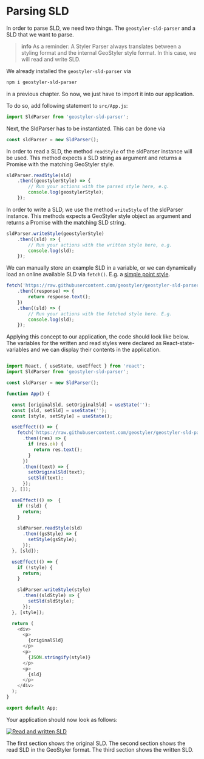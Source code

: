 
# Parsing SLD

In order to parse SLD, we need two things. The `geostyler-sld-parser` and a SLD that we want to parse.

> **info**
> As a reminder: A Styler Parser always translates between a styling format and the internal GeoStyler style format.
> In this case, we will read and write SLD.

We already installed the `geostyler-sld-parser` via

```bash
npm i geostyler-sld-parser
```

in a previous chapter. So now, we just have to import it into our application.

To do so, add following statement to `src/App.js`:

```js
import SldParser from 'geostyler-sld-parser';
```

Next, the SldParser has to be instantiated. This can be done via

```js
const sldParser = new SldParser();
```

In order to read a SLD, the method `readStyle` of the sldParser instance will be used. This method expects
a SLD string as argument and returns a Promise with the matching GeoStyler style.

```js
sldParser.readStyle(sld)
    .then((geostylerStyle) => {
        // Run your actions with the parsed style here, e.g.
        console.log(geostylerStyle);
    });
```

In order to write a SLD, we use the method `writeStyle` of the sldParser instance. This methods expects
a GeoStyler style object as argument and returns a Promise with the matching SLD string.

```js
sldParser.writeStyle(geostylerStyle)
    .then((sld) => {
        // Run your actions with the written style here, e.g.
        console.log(sld);
    });
```

We can manually store an example SLD in a variable, or we can dynamically load an online available SLD via `fetch()`.
E.g. a [simple point style](https://raw.githubusercontent.com/geostyler/geostyler-sld-parser/master/data/slds/point_simplepoint.sld).

```js
fetch('https://raw.githubusercontent.com/geostyler/geostyler-sld-parser/master/data/slds/point_simplepoint.sld')
    .then((response) => {
        return response.text();
    })
    .then((sld) => {
        // Run your actions with the fetched style here. E.g.
        console.log(sld);
    });
```

Applying this concept to our application, the code should look like below. The variables for the written and read styles were declared
as React-state-variables and we can display their contents in the application.

```js

import React, { useState, useEffect } from 'react';
import SldParser from 'geostyler-sld-parser';

const sldParser = new SldParser();

function App() {

  const [originalSld, setOriginalSld] = useState('');
  const [sld, setSld] = useState('');
  const [style, setStyle] = useState();

  useEffect(() => {
    fetch('https://raw.githubusercontent.com/geostyler/geostyler-sld-parser/master/data/slds/point_simplepoint.sld')
      .then((res) => {
        if (res.ok) {
          return res.text();
        }
      })
      .then((text) => {
        setOriginalSld(text);
        setSld(text);
      });
  }, []);

  useEffect(() =>  {
    if (!sld) {
      return;
    }

    sldParser.readStyle(sld)
      .then((gsStyle) => {
        setStyle(gsStyle);
      });
  }, [sld]);

  useEffect(() => {
    if (!style) {
      return;
    }

    sldParser.writeStyle(style)
      .then((sldStyle) => {
        setSld(sldStyle);
      });
  }, [style]);

  return (
    <div>
      <p>
        {originalSld}
      </p>
      <p>
        {JSON.stringify(style)}
      </p>
      <p>
        {sld}
      </p>
    </div>
  );
}

export default App;
```

Your application should now look as follows:

[![Read and written SLD](./images/sld-parsed.png)](./images/sld-parsed.png)

The first section shows the original SLD. The second section shows the read SLD in the GeoStyler format. The third section
shows the written SLD.
